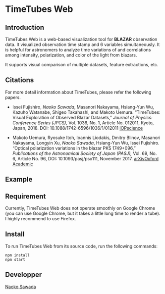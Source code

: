TimeTubes Web
====


## Introduction
TimeTubes Web is a web-based visualization tool for **BLAZAR** observation data. 
It visualized observation time stamp and 6 variables simultaneously. It is helpful for astronomers to analyze time variations of and correlations among intensity, polarization, and color of the light from blazars. 

It supports visual comparison of multiple datasets, feature extractions, etc. 

## Citations
For more detail information about TimeTubes, please refer the following papers.

- Issei Fujishiro, _Naoko Sawada_, Masanori Nakayama, Hsiang-Yun Wu, Kazuho Watanabe, Shigeo Takahashi, and Makoto Uemura. “TimeTubes: Visual Exploration of Observed Blazar Datasets,” _Journal of Physics: Conference Series (JPCS),_ Vol. 1036, No. 1, Article No. 012011, Kyoto, Japan, 2018. DOI: 10.1088/1742-6596/1036/1/012011 [IOPscience](http://iopscience.iop.org/article/10.1088/1742-6596/1036/1/012011)

- Makoto Uemura, Ryosuke Itoh, Ioannis Liodakis, Dmitry Blinov, Masanori Nakayama, Longyin Xu, _Naoko Sawada_, Hsiang-Yun Wu, Issei Fujishiro. “Optical polarization variations in the blazar PKS 1749+096,” _Publications of the Astronomical Society of Japan (PASJ),_ Vol. 69, No. 6, Article No. 96, DOI: 10.1093/pasj/psx111, November 2017. [arXiv](https://arxiv.org/abs/1709.02524)[Oxford Academic](https://academic.oup.com/pasj/article/69/6/96/4609697)

## Example

## Requirement
Currently, TimeTubes Web does not operate smoothly on Google Chrome (you can use Google Chrome, but it takes a little long time to render a tube). I highly recommend to use Firefox.

## Install
To run TimeTubes Web from its source code, run the following commands:
```
npm install
npm start
```

## Developper

[Naoko Sawada](https://github.com/MistletoeNaoko)
